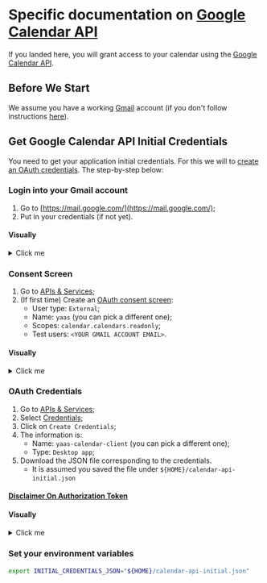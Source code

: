 # Specific documentation on [Google Calendar API](https://developers.google.com/calendar/api/guides/overview)

If you landed here, you will grant access to your calendar using the [Google Calendar API](https://developers.google.com/calendar/api/guides/overview).

## Before We Start

We assume you have a working [Gmail](https://en.wikipedia.org/wiki/Gmail) account (if you don't follow instructions [here](https://support.google.com/mail/answer/56256?hl=en)).

## Get Google Calendar API Initial Credentials

You need to get your application initial credentials.
For this we will to [create an OAuth credentials](https://developers.google.com/calendar/api/quickstart/python).
The step-by-step below:

### Login into your Gmail account

1. Go to [https://mail.google.com/](https://mail.google.com/);
2. Put in your credentials (if not yet).

#### Visually
<details>
<summary>Click me</summary>

Your email:

![username](./doc/calendar/gmail/1-gmail-username.png)

Password:

![password](./doc/calendar/gmail/2-gmail-password.png)

</details>

### Consent Screen

1. Go to [APIs & Services](https://console.cloud.google.com/apis/dashboard);
1. (If first time) Create an [OAuth consent screen](https://console.cloud.google.com/apis/credentials/consent):
    - User type: ``External``;
    - Name: ``yaas`` (you can pick a different one);
    - Scopes: ``calendar.calendars.readonly``;
    - Test users: ``<YOUR GMAIL ACCOUNT EMAIL>``.

#### Visually
<details>
<summary>Click me</summary>

User type:

![external](./doc/apis/consent/1-consent-external.png)

App info:

![app-info](./doc/apis/consent/2-consent-app-info.png)

![app-info](./doc/apis/consent/3-consent-app-info.png)

Set scope:

![scope](./doc/apis/consent/4-consent-scope.png)

![scope](./doc/apis/consent/5-consent-scope.png)

</details>


### OAuth Credentials

1. Go to [APIs & Services](https://console.cloud.google.com/apis/dashboard);
1. Select [Credentials](https://console.cloud.google.com/apis/credentials);
1. Click on ``Create Credentials``;
1. The information is:
   - Name: ``yaas-calendar-client`` (you can pick a different one);
   - Type: ``Desktop app``;
1. Download the JSON file corresponding to the credentials.
   - It is assumed you saved the file under ``${HOME}/calendar-api-initial.json``

#### [Disclaimer On Authorization Token](./OAUTH.md)

#### Visually

<details>
<summary>Click me</summary>

Create:

![create](./doc/apis/oauth/1-oauth-create.png)

Type ``Desktop app``:

![deskopt](./doc/apis/oauth/2-oauth-desktop.png)

Full form:

![form](./doc/apis/oauth/3-oauth-form.png)

Download:

![download](./doc/apis/oauth/4-oauth-download.png)

List of clients:

![list](./doc/apis/oauth/5-oath-list.png)

</details>

### Set your environment variables

```bash
export INITIAL_CREDENTIALS_JSON="${HOME}/calendar-api-initial.json"
```

